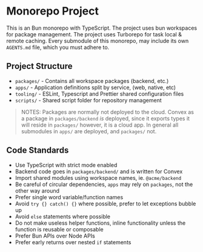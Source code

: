 # Monorepo Project

This is an Bun monorepo with TypeScript. The project uses bun workspaces for package management.
The project uses Turborepo for task local & remote caching. Every submodule of this monorepo,
may include its own `AGENTS.md` file, which you must adhere to.

## Project Structure

- `packages/` - Contains all workspace packages (backend, etc.)
- `apps/` - Application definitions split by service, (web, native, etc)
- `tooling/` - ESLint, Typescript and Prettier shared configuration files
- `scripts/` - Shared script folder for repository management

> NOTES: Packages are normally not deployed to the cloud. Convex as a package in
> `packages/backend` _is_ deployed, since it exports types it will reside in
> `packages/` however, it is a cloud app. In general all submodules
> in `apps/` are deployed, and `packages/` not.

## Code Standards

- Use TypeScript with strict mode enabled
- Backend code goes in `packages/backend/` and is written for Convex
- Import shared modules using workspace names, ie. `@acme/backend`
- Be careful of circular dependencies, `apps` may rely on `packages`, not the other way around
- Prefer single word variable/function names
- Avoid `try {} catch() {}` where possible, prefer to let exceptions bubble up
- Avoid `else` statements where possible
- Do not make useless helper functions, inline functionality unless the function is reusable or composable
- Prefer Bun APIs over Node APIs
- Prefer early returns over nested `if` statements
